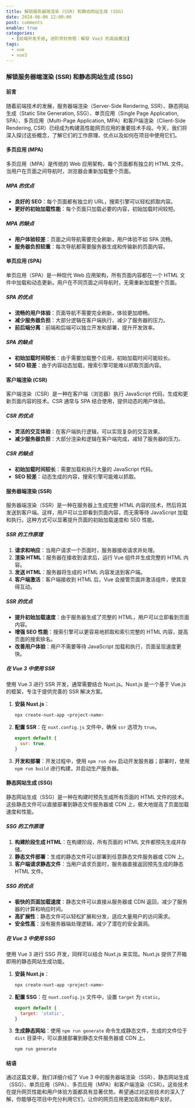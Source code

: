 ```yaml
---
title: 解锁服务器端渲染 (SSR) 和静态网站生成 (SSG)
date: 2024-06-06 12:00:00
post: comments
enable: true
categories:
  - [前端开发手册, 进阶奇妙旅程：解锁 Vue3 的高级魔法]
tags:
  - vue
  - vue3
---
```


### 解锁服务器端渲染 (SSR) 和静态网站生成 (SSG)

#### 前言

随着前端技术的发展，服务器端渲染（Server-Side Rendering, SSR）、静态网站生成（Static Site Generation, SSG）、单页应用（Single Page Application, SPA）、多页应用（Multi-Page Application, MPA）和客户端渲染（Client-Side Rendering, CSR）已经成为构建高性能网页应用的重要技术手段。今天，我们将深入探讨这些概念，了解它们的工作原理、优点以及如何在项目中使用它们。

#### 多页应用 (MPA)

多页应用（MPA）是传统的 Web 应用架构，每个页面都有独立的 HTML 文件。当用户在页面之间导航时，浏览器会重新加载整个页面。

##### MPA 的优点

- **良好的 SEO**：每个页面都有独立的 URL，搜索引擎可以轻松抓取内容。
- **更好的初始加载性能**：每个页面只加载必要的内容，初始加载时间较短。

##### MPA 的缺点

- **用户体验较差**：页面之间导航需要完全刷新，用户体验不如 SPA 流畅。
- **服务器负担较重**：每次导航都需要服务器生成和传输新的页面内容。

#### 单页应用 (SPA)

单页应用（SPA）是一种现代 Web 应用架构，所有页面内容都在一个 HTML 文件中加载和动态更新。用户在不同页面之间导航时，无需重新加载整个页面。

##### SPA 的优点

- **流畅的用户体验**：页面导航不需要完全刷新，体验更加顺畅。
- **减少服务器负担**：大部分逻辑在客户端执行，减少了服务器的压力。
- **前后端分离**：前端和后端可以独立开发和部署，提升开发效率。

##### SPA 的缺点

- **初始加载时间较长**：由于需要加载整个应用，初始加载时间可能较长。
- **SEO 较差**：由于内容动态加载，搜索引擎可能难以抓取页面内容。

#### 客户端渲染 (CSR)

客户端渲染（CSR）是一种在客户端（浏览器）执行 JavaScript 代码，生成和更新页面内容的技术。CSR 通常与 SPA 结合使用，提供动态的用户体验。

##### CSR 的优点

- **灵活的交互体验**：在客户端执行逻辑，可以实现复杂的交互效果。
- **减少服务器负担**：大部分渲染和逻辑在客户端完成，减轻了服务器的压力。

##### CSR 的缺点

- **初始加载时间较长**：需要加载和执行大量的 JavaScript 代码。
- **SEO 较差**：动态生成的内容，搜索引擎可能难以抓取。

#### 服务器端渲染 (SSR)

服务器端渲染（SSR）是一种在服务器上生成完整 HTML 内容的技术，然后将其发送到客户端。这样，用户可以立即看到页面内容，而无需等待 JavaScript 加载和执行。这种方式可以显著提升页面的初始加载速度和 SEO 性能。

##### SSR 的工作原理

1. **请求和响应**：当用户请求一个页面时，服务器接收请求并处理。
2. **渲染 HTML**：服务器在接收到请求后，运行 Vue 组件并生成完整的 HTML 内容。
3. **发送 HTML**：服务器将生成的 HTML 内容发送到客户端。
4. **客户端激活**：客户端接收到 HTML 后，Vue 会接管页面并激活组件，使其变得互动。

##### SSR 的优点

- **提升初始加载速度**：由于服务器生成了完整的 HTML，用户可以立即看到页面内容。
- **增强 SEO 性能**：搜索引擎可以更容易地抓取和索引完整的 HTML 内容，提高页面的搜索排名。
- **改善用户体验**：用户不需要等待 JavaScript 加载和执行，页面呈现速度更快。

##### 在 Vue 3 中使用 SSR

使用 Vue 3 进行 SSR 开发，通常需要结合 Nuxt.js。Nuxt.js 是一个基于 Vue.js 的框架，专注于提供完善的 SSR 解决方案。

1. **安装 Nuxt.js**：
   ```bash
   npx create-nuxt-app <project-name>
   ```

2. **配置 SSR**：在 `nuxt.config.js` 文件中，确保 `ssr` 选项为 `true`。
   ```javascript
   export default {
     ssr: true,
   }
   ```

3. **开发和部署**：开发过程中，使用 `npm run dev` 启动开发服务器；部署时，使用 `npm run build` 进行构建，并启动生产服务器。

#### 静态网站生成 (SSG)

静态网站生成（SSG）是一种在构建时预先生成所有页面的 HTML 文件的技术。这些静态文件可以直接部署到静态文件服务器或 CDN 上，极大地提高了页面加载速度和性能。

##### SSG 的工作原理

1. **构建阶段生成 HTML**：在构建阶段，所有页面的 HTML 文件都预先生成并存储。
2. **静态文件部署**：生成的静态文件可以部署到任意静态文件服务器或 CDN 上。
3. **客户端请求静态文件**：当用户请求页面时，服务器直接返回预先生成的静态 HTML 文件。

##### SSG 的优点

- **极快的页面加载速度**：静态文件可以直接从服务器或 CDN 返回，减少了服务器的计算和响应时间。
- **高扩展性**：静态文件可以轻松扩展和分发，适应大量用户的访问需求。
- **安全性高**：没有服务器端处理逻辑，减少了潜在的安全漏洞。

##### 在 Vue 3 中使用 SSG

使用 Vue 3 进行 SSG 开发，同样可以结合 Nuxt.js 来实现。Nuxt.js 提供了开箱即用的静态网站生成功能。

1. **安装 Nuxt.js**：
   ```bash
   npx create-nuxt-app <project-name>
   ```

2. **配置 SSG**：在 `nuxt.config.js` 文件中，设置 `target` 为 `static`。
   ```javascript
   export default {
     target: 'static',
   }
   ```

3. **生成静态网站**：使用 `npm run generate` 命令生成静态文件，生成的文件位于 `dist` 目录中，可以直接部署到静态文件服务器或 CDN 上。
   ```bash
   npm run generate
   ```



#### 结语

通过这篇文章，我们详细介绍了 Vue 3 中的服务器端渲染（SSR）、静态网站生成（SSG）、单页应用（SPA）、多页应用（MPA）和客户端渲染（CSR）。这些技术在提升网页性能和用户体验方面都具有显著优势。希望通过对这些技术的深入了解，你能够在项目中充分利用它们，让你的网页应用更加高效和用户友好。

